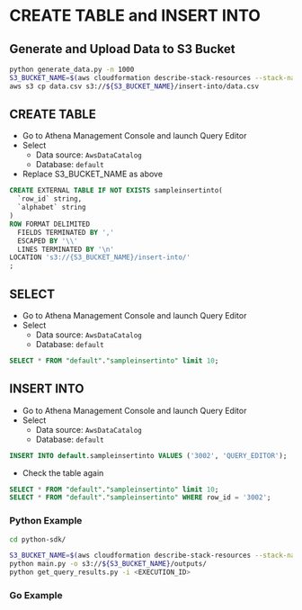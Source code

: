 # CREATE TABLE and INSERT INTO

## Generate and Upload Data to S3 Bucket

```sh
python generate_data.py -n 1000
S3_BUCKET_NAME=$(aws cloudformation describe-stack-resources --stack-name Bucket-for-Athena --query 'StackResources[?ResourceType==`AWS::S3::Bucket`].PhysicalResourceId' --output text); echo "${S3_BUCKET_NAME}"
aws s3 cp data.csv s3://${S3_BUCKET_NAME}/insert-into/data.csv
```

## CREATE TABLE

* Go to Athena Management Console and launch Query Editor
* Select
    * Data source: `AwsDataCatalog`
    * Database: `default`
* Replace S3_BUCKET_NAME as above

```sql
CREATE EXTERNAL TABLE IF NOT EXISTS sampleinsertinto(
  `row_id` string,
  `alphabet` string
)
ROW FORMAT DELIMITED
  FIELDS TERMINATED BY ','
  ESCAPED BY '\\'
  LINES TERMINATED BY '\n'
LOCATION 's3://{S3_BUCKET_NAME}/insert-into/'
;
```

## SELECT

* Go to Athena Management Console and launch Query Editor
* Select
    * Data source: `AwsDataCatalog`
    * Database: `default`

```sql
SELECT * FROM "default"."sampleinsertinto" limit 10;
```

## INSERT INTO

* Go to Athena Management Console and launch Query Editor
* Select
    * Data source: `AwsDataCatalog`
    * Database: `default`


```sql
INSERT INTO default.sampleinsertinto VALUES ('3002', 'QUERY_EDITOR');
```

* Check the table again

```sql
SELECT * FROM "default"."sampleinsertinto" limit 10;
SELECT * FROM "default"."sampleinsertinto" WHERE row_id = '3002';
```

### Python Example

```sh
cd python-sdk/

S3_BUCKET_NAME=$(aws cloudformation describe-stack-resources --stack-name Bucket-for-Athena --query 'StackResources[?ResourceType==`AWS::S3::Bucket`].PhysicalResourceId' --output text); echo "${S3_BUCKET_NAME}"
python main.py -o s3://${S3_BUCKET_NAME}/outputs/
python get_query_results.py -i <EXECUTION_ID>
```

### Go Example

